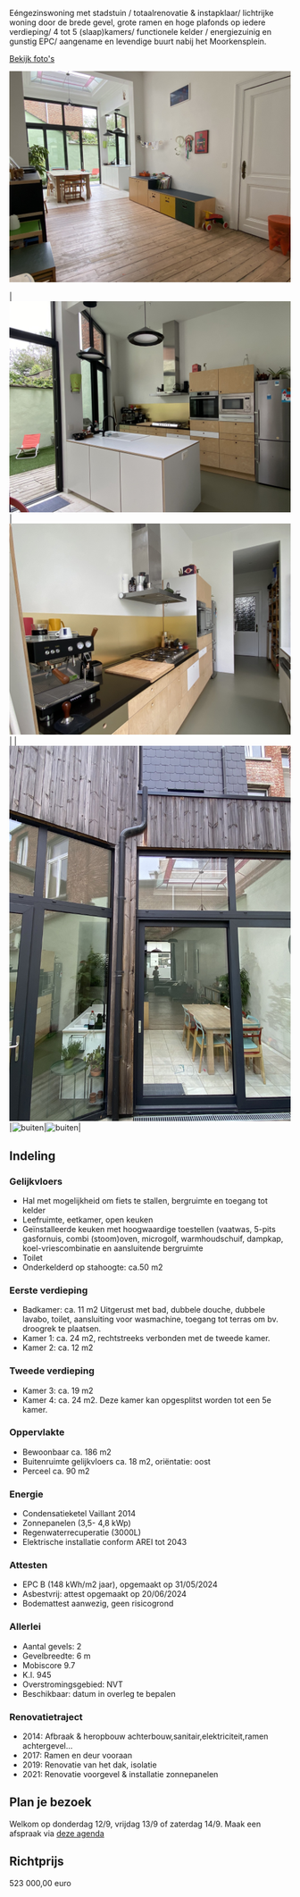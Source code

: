 Eéngezinswoning met stadstuin / totaalrenovatie & instapklaar/ lichtrijke woning door de brede gevel, grote ramen en hoge plafonds op iedere verdieping/ 4 tot 5 (slaap)kamers/ functionele kelder / energiezuinig en gunstig EPC/ aangename en levendige buurt nabij het Moorkensplein.

[Bekijk foto's](https://www.dropbox.com/scl/fo/co99dbymlr7d7x5i4ej13/AJ7bzhUaRNGUsH22oo72RAw?rlkey=geuibp4rgsk3ji6i6etgr51wb&st=4k41lbxb&dl=0)

![leefruimte](photos/0_4_1_Leefruimte_gve.jpg)  

|![keuken](photos/4_3_Keuken.jpg)|![keuken](photos/4_2_Keuken.jpg)|
|![buiten](photos/6_1_Buiten_aanzicht.jpg)|![buiten](photos/6_2_Buiten_R.jpg)|![buiten](photos/6_2_Buiten_L.jpg)|


## Indeling 
### Gelijkvloers 
- Hal met mogelijkheid om fiets te stallen, bergruimte en toegang tot kelder
- Leefruimte, eetkamer, open keuken
- Geïnstalleerde keuken met hoogwaardige toestellen (vaatwas, 5-pits gasfornuis, combi (stoom)oven, microgolf, warmhoudschuif, dampkap, koel-vriescombinatie en aansluitende bergruimte
- Toilet
- Onderkelderd op stahoogte: ca.50 m2

### Eerste verdieping
- Badkamer: ca. 11 m2 Uitgerust met bad, dubbele douche, dubbele lavabo, toilet, aansluiting voor wasmachine, toegang tot terras om bv. droogrek te plaatsen.
- Kamer 1: ca. 24 m2, rechtstreeks verbonden met de tweede kamer.
- Kamer 2: ca. 12 m2
 
### Tweede verdieping 
- Kamer 3: ca. 19 m2
- Kamer 4: ca. 24 m2. Deze kamer kan opgesplitst worden tot een 5e kamer.
  
### Oppervlakte
- Bewoonbaar ca. 186 m2
- Buitenruimte gelijkvloers ca. 18 m2, oriëntatie: oost
- Perceel ca. 90 m2

### Energie
- Condensatieketel Vaillant 2014
- Zonnepanelen (3,5- 4,8 kWp)
- Regenwaterrecuperatie (3000L)
- Elektrische installatie conform AREI tot 2043

### Attesten
- EPC B (148 kWh/m2 jaar), opgemaakt op 31/05/2024
- Asbestvrij: attest opgemaakt op 20/06/2024
- Bodemattest aanwezig, geen risicogrond

### Allerlei
- Aantal gevels: 2
- Gevelbreedte: 6 m
- Mobiscore 9.7
- K.I. 945
- Overstromingsgebied: NVT
- Beschikbaar: datum in overleg te bepalen

### Renovatietraject
- 2014: Afbraak & heropbouw achterbouw,sanitair,elektriciteit,ramen achtergevel…
- 2017: Ramen en deur vooraan
- 2019: Renovatie van het dak, isolatie
- 2021: Renovatie voorgevel & installatie zonnepanelen

## Plan je bezoek
Welkom op donderdag 12/9, vrijdag 13/9 of zaterdag 14/9. Maak een afspraak via [deze agenda](https://calendly.com/annesmits/30min?month=2024-09)

## Richtprijs
523 000,00 euro





